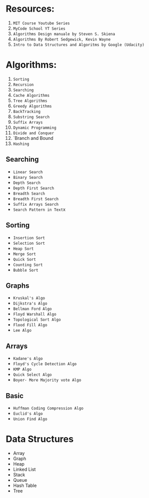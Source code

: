 # Resources:

1. `MIT Course Youtube Series`
2. `MyCode School YT Series`
3. `Algorithms Design manuale by Steven S. Skiena`
4. `Algorithms By Robert Sedgewick, Kevin Wayne`
5. `Intro to Data Structures and Algoritms by Google (Udacity)`


# Algorithms:
1. `Sorting`
2. `Recursion`
3. `Searching`
4. `Cache Algorithms`
5. `Tree Algorithms`
6. `Greedy Algorithms`
7. `BackTracking`
8. `Substring Search`
9. `Suffix Arrays`
10. `Dynamic Programming`
11. `Divide and Conquer`
12. `Branch and Bound
13. `Hashing`



## Searching
* `Linear Search`
* `Binary Search`
* `Depth Search`
* `Depth First Search`
* `Breadth Search`
* `Breadth First Search`
* `Suffix Arrays Search`
* `Search Pattern in Text`x

## Sorting
* `Insertion Sort`
* `Selection Sort`
* `Heap Sort`
* `Merge Sort`
* `Quick Sort`
* `Counting Sort`
* `Bubble Sort`

## Graphs
* `Kruskal's Algo`
* `Dijkstra's Algo`
* `Bellman Ford Algo`
* `Floyd Warshall Algo`
* `Topological Sort Algo`
* `Flood Fill Algo`
* `Lee Algo`

## Arrays
* `Kadane's Algo`
* `Floyd's Cycle Detection Algo`
* `KMP Algo`
* `Quick Select Algo`
* `Boyer- More Majority vote Algo`

## Basic
* `Huffman Coding Compression Algo`
* `Euclid's Algo`
* `Union Find Algo`


# Data Structures
* Array
* Graph
* Heap
* Linked List
* Stack
* Queue
* Hash Table
* Tree
